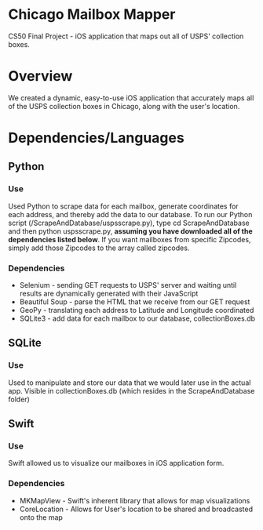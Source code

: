 # Chicago Mailbox Mapper
CS50 Final Project - iOS application that maps out all of USPS' collection boxes.

# Overview
We created a dynamic, easy-to-use iOS application that accurately maps all of the USPS collection boxes in Chicago, along with the user's location.

# Dependencies/Languages

## Python
### Use
Used Python to scrape data for each mailbox, generate coordinates for each address, and thereby add the data to our database. To run our Python script (/ScrapeAndDatabase/uspsscrape.py), type cd ScrapeAndDatabase and then python uspsscrape.py, **assuming you have downloaded all of the dependencies listed below**. If you want mailboxes from specific Zipcodes, simply add those Zipcodes to the array called zipcodes.

### Dependencies
- Selenium - sending GET requests to USPS' server and waiting until results are dynamically generated with their JavaScript
- Beautiful Soup - parse the HTML that we receive from our GET request
- GeoPy - translating each address to Latitude and Longitude coordinated
- SQLite3 - add data for each mailbox to our database, collectionBoxes.db

## SQLite
### Use
Used to manipulate and store our data that we would later use in the actual app. Visible in collectionBoxes.db (which resides in the ScrapeAndDatabase folder)

## Swift
### Use
Swift allowed us to visualize our mailboxes in iOS application form. 
### Dependencies
- MKMapView - Swift's inherent library that allows for map visualizations
- CoreLocation - Allows for User's location to be shared and broadcasted onto the map